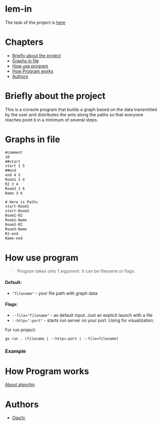 # lem-in
The task of the project is [here](https://github.com/01-edu/public/tree/master/subjects/lem-in)
# Chapters
- [Briefly about the project](Briefly-about-the-project)
- [Graphs in file](#Graphs-in-file)
- [How use program](#How-use-program)
- [How Program works](#How-Program-works)
- [Authors](#Authors)
# Briefly about the project
This is a console program that builds a graph based on the data transmitted by the user and distributes the ants along the paths so that everyone reaches point `B` in a minimum of several steps.
# Graphs in file
```txt
#comment
10
##start
start 1 5
##end
end 4 5
Room1 2 4
R2 3 4
Room3 2 6
Name 3 6

# Here is Paths
start-Room1
start-Room3
Room1-R2
Room1-Name
Room3-R2
Room3-Name
R2-end
Name-end
``` 
# How use program
> Program takes only 1 argument. 
It can be filename or flags.
#### Default:
- `"filename"` - your file path with graph data
#### Flags:
- `--file="filename"` - as default input. Just an explicit launch with a file
- `--http=":port"` - starts run server on your port. Using for visualization.

For run project:
```bash
go run . (filename | --http=:port | --file=filename)
```
### Example
# How Program works
[About algoritm](http://www.macfreek.nl/memory/Disjoint_Path_Finding)
# Authors
- [Dias1c](https://github.com/Dias1c)